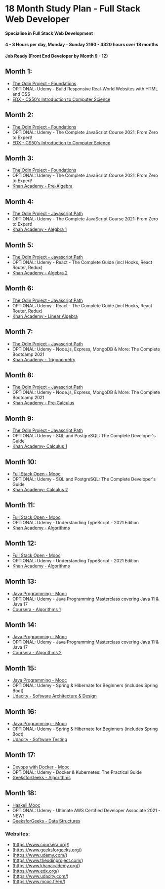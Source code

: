 # 18 Month Study Plan - Full Stack Web Developer
#### Specialise in Full Stack Web Development
#### 4 - 8 Hours per day, Monday - Sunday 2160 - 4320 hours over 18 months
#### Job Ready (Front End Developer by Month 9 - 12)

## Month 1:
- [The Odin Project - Foundations](https://www.theodinproject.com/paths/foundations)
- OPTIONAL: Udemy - Build Responsive Real-World Websites with HTML and CSS
- [EDX - CS50's Introduction to Computer Science](https://www.edx.org/course/introduction-computer-science-harvardx-cs50x?index=product&queryID=06cc657acf8c7fb1420496302a5eb167&position=1)

## Month 2:
- [The Odin Project - Foundations](https://www.theodinproject.com/paths/foundations)
- OPTIONAL: Udemy - The Complete JavaScript Course 2021: From Zero to Expert!
- [EDX - CS50's Introduction to Computer Science](https://www.edx.org/course/introduction-computer-science-harvardx-cs50x?index=product&queryID=06cc657acf8c7fb1420496302a5eb167&position=1)

## Month 3:
- [The Odin Project - Foundations](https://www.theodinproject.com/paths/foundations)
- OPTIONAL: Udemy - The Complete JavaScript Course 2021: From Zero to Expert!
- [Khan Academy - Pre-Algebra](https://www.khanacademy.org/math/pre-algebra)

## Month 4:
- [The Odin Project - Javascript Path](https://www.theodinproject.com/paths/full-stack-javascript)
- OPTIONAL: Udemy - The Complete JavaScript Course 2021: From Zero to Expert!
- [Khan Academy - Alegbra 1](https://www.khanacademy.org/math/algebra)

## Month 5:
- [The Odin Project - Javascript Path](https://www.theodinproject.com/paths/full-stack-javascript)
- OPTIONAL: Udemy - React - The Complete Guide (incl Hooks, React Router, Redux)
- [Khan Academy - Algebra 2](https://www.khanacademy.org/math/algebra2)

## Month 6:
- [The Odin Project - Javascript Path](https://www.theodinproject.com/paths/full-stack-javascript)
- OPTIONAL: Udemy - React - The Complete Guide (incl Hooks, React Router, Redux)
- [Khan Academy - Linear Algebra](https://www.khanacademy.org/math/linear-algebra)

## Month 7:
- [The Odin Project - Javascript Path](https://www.theodinproject.com/paths/full-stack-javascript)
- OPTIONAL: Udemy - Node.js, Express, MongoDB & More: The Complete Bootcamp 2021
- [Khan Academy - Trigonometry](https://www.khanacademy.org/math/trigonometry)

## Month 8:
- [The Odin Project - Javascript Path](https://www.theodinproject.com/paths/full-stack-javascript)
- OPTIONAL: Udemy - Node.js, Express, MongoDB & More: The Complete Bootcamp 2021
- [Khan Academy - Pre-Calculus](https://www.khanacademy.org/math/precalculus)

## Month 9:
- [The Odin Project - Javascript Path](https://www.theodinproject.com/paths/full-stack-javascript)
- OPTIONAL: Udemy - SQL and PostgreSQL: The Complete Developer's Guide
- [Khan Academy- Calculus 1](https://www.khanacademy.org/math/calculus-1)

## Month 10:
- [Full Stack Open - Mooc](https://fullstackopen.com/en/)
- OPTIONAL: Udemy - SQL and PostgreSQL: The Complete Developer's Guide
- [Khan Academy- Calculus 2](https://www.khanacademy.org/math/calculus-2)

## Month 11:
- [Full Stack Open - Mooc](https://fullstackopen.com/en/)
- OPTIONAL: Udemy - Understanding TypeScript - 2021 Edition
- [Khan Academy - Algorithms](https://www.khanacademy.org/computing/computer-science/algorithms)

## Month 12:
- [Full Stack Open - Mooc](https://fullstackopen.com/en/)
- OPTIONAL: Udemy - Understanding TypeScript - 2021 Edition
- [Khan Academy - Algorithms](https://www.khanacademy.org/computing/computer-science/algorithms)

## Month 13:
- [Java Programming - Mooc](https://java-programming.mooc.fi/)
- OPTIONAL: Udemy - Java Programming Masterclass covering Java 11 & Java 17
- [Coursera - Algorithms 1](https://www.coursera.org/learn/algorithms-part1)

## Month 14:
- [Java Programming - Mooc](https://java-programming.mooc.fi/)
- OPTIONAL: Udemy - Java Programming Masterclass covering Java 11 & Java 17
- [Coursera - Algorithms 2](https://www.coursera.org/learn/algorithms-part2)

## Month 15:
- [Java Programming - Mooc](https://java-programming.mooc.fi/)
- OPTIONAL: Udemy - Spring & Hibernate for Beginners (includes Spring Boot)
- [Udacity - Software Architecture & Design](https://www.udacity.com/course/software-architecture-design--ud821)

## Month 16:
- [Java Programming - Mooc](https://java-programming.mooc.fi/)
- OPTIONAL: Udemy - Spring & Hibernate for Beginners (includes Spring Boot)
- [Udacity - Software Testing](https://www.udacity.com/course/software-testing--cs258)

## Month 17:
- [Devops with Docker - Mooc](https://devopswithdocker.com/)
- OPTIONAL: Udemy - Docker & Kubernetes: The Practical Guide
- [GeeksforGeeks - Algorithms](https://www.geeksforgeeks.org/fundamentals-of-algorithms/?ref=shm)

## Month 18:
- [Haskell Mooc](https://haskell.mooc.fi/)
- OPTIONAL: Udemy - Ultimate AWS Certified Developer Associate 2021 - NEW!
- [GeeksforGeeks - Data Structures](https://www.geeksforgeeks.org/data-structures/?ref=shm)

### Websites:
- (https://www.coursera.org/)
- (https://www.geeksforgeeks.org/)
- (https://www.udemy.com/)
- (https://www.theodinproject.com/)
- (https://www.khanacademy.org/)
- (https://www.edx.org/)
- (https://www.udacity.com/)
- (https://www.mooc.fi/en/)



